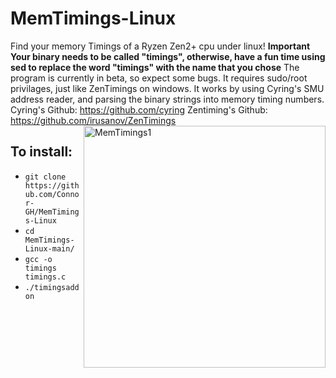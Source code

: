 # MemTimings-Linux
Find your memory Timings of a Ryzen Zen2+ cpu under linux!
**Important** **Your binary needs to be called "timings", otherwise, have a fun time using** 
**sed to replace the word "timings" with the name that you chose**
The program is currently in beta, so expect some bugs.
It requires sudo/root privilages, just like ZenTimings on windows.
It works by using Cyring's SMU address reader, and parsing the 
binary strings into memory timing numbers.
Cyring's Github: https://github.com/cyring
Zentiming's Github: https://github.com/irusanov/ZenTimings
<img src="https://i.imgur.com/sm2VGuO.png" alt="MemTimings1" align="right" height="387px">
## To install:
* ``git clone https://github.com/Connor-GH/MemTimings-Linux``
* ``cd MemTimings-Linux-main/``
* ``gcc -o timings timings.c``
* ``./timingsaddon``
